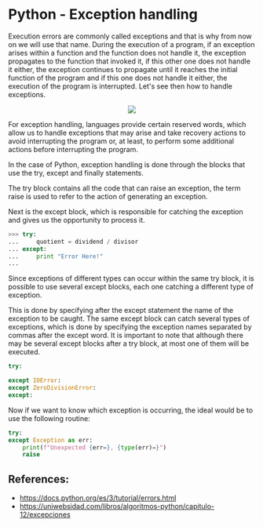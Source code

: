 # Python - Exception handling

Execution errors are commonly called exceptions and that is why from now on we will use that name. During the execution of a program, if an exception arises within a function and the function does not handle it, the exception propagates to the function that invoked it, if this other one does not handle it either, the exception continues to propagate until it reaches the initial function of the program and if this one does not handle it either, the execution of the program is interrupted. Let's see then how to handle exceptions.

<p align="center">
  <img src="https://github.com/dimasx010/knowledge/assets/105082657/4fc53d3e-6e14-48d0-8bf8-b4ee6c7b929c">
</p>

For exception handling, languages provide certain reserved words, which allow us to handle exceptions that may arise and take recovery actions to avoid interrupting the program or, at least, to perform some additional actions before interrupting the program.

In the case of Python, exception handling is done through the blocks that use the try, except and finally statements.

The try block contains all the code that can raise an exception, the term raise is used to refer to the action of generating an exception.

Next is the except block, which is responsible for catching the exception and gives us the opportunity to process it.

```python
>>> try:
...     quotient = dividend / divisor
... except:
...     print "Error Here!"
...
```

Since exceptions of different types can occur within the same try block, it is possible to use several except blocks, each one catching a different type of exception.

This is done by specifying after the except statement the name of the exception to be caught. The same except block can catch several types of exceptions, which is done by specifying the exception names separated by commas after the except word. It is important to note that although there may be several except blocks after a try block, at most one of them will be executed.

```python
try:

except IOError:
except ZeroDivisionError:
except:
```

Now if we want to know which exception is occurring, the ideal would be to use the following routine:

```python
try:
except Exception as err:
    print(f"Unexpected {err=}, {type(err)=}")
    raise
```

## References: 

- https://docs.python.org/es/3/tutorial/errors.html
- https://uniwebsidad.com/libros/algoritmos-python/capitulo-12/excepciones